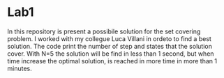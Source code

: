 # Lab1
In this repository is present a possibile solution for the set covering problem. I worked with my collegue Luca Villani in ordeto to find a best solution.
The code print the number of step and states that the solution cover. With N=5 the solution will be find in less than 1 second, but when time increase the optimal solution,
is reached in more time in more than 1 minutes.
